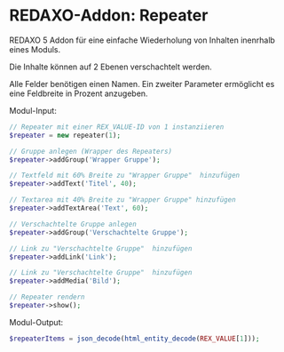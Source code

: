 # REDAXO-Addon: Repeater

REDAXO 5 Addon für eine einfache Wiederholung von Inhalten inenrhalb eines Moduls.

Die Inhalte können auf 2 Ebenen verschachtelt werden.

Alle Felder benötigen einen Namen. Ein zweiter Parameter ermöglicht es eine Feldbreite in Prozent anzugeben.

Modul-Input:
```php
// Repeater mit einer REX_VALUE-ID von 1 instanziieren
$repeater = new repeater(1);

// Gruppe anlegen (Wrapper des Repeaters)
$repeater->addGroup('Wrapper Gruppe');

// Textfeld mit 60% Breite zu "Wrapper Gruppe"  hinzufügen
$repeater->addText('Titel', 40);

// Textarea mit 40% Breite zu "Wrapper Gruppe" hinzufügen
$repeater->addTextArea('Text', 60);

// Verschachtelte Gruppe anlegen
$repeater->addGroup('Verschachtelte Gruppe');

// Link zu "Verschachtelte Gruppe"  hinzufügen
$repeater->addLink('Link');

// Link zu "Verschachtelte Gruppe"  hinzufügen
$repeater->addMedia('Bild');

// Repeater rendern
$repeater->show();
```

Modul-Output:
```php
$repeaterItems = json_decode(html_entity_decode(REX_VALUE[1]));
```
